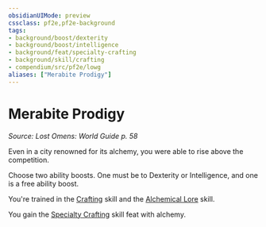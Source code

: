 ```yaml
---
obsidianUIMode: preview
cssclass: pf2e,pf2e-background
tags:
- background/boost/dexterity
- background/boost/intelligence
- background/feat/specialty-crafting
- background/skill/crafting
- compendium/src/pf2e/lowg
aliases: ["Merabite Prodigy"]
---
```

# Merabite Prodigy
*Source: Lost Omens: World Guide p. 58*  

Even in a city renowned for its alchemy, you were able to rise above the competition.

Choose two ability boosts. One must be to Dexterity or Intelligence, and one is a free ability boost.

You're trained in the [Crafting](/compendium/skills.md#Crafting) skill and the [Alchemical Lore](/compendium/skills.md#Lore) skill.

You gain the [Specialty Crafting](/compendium/feats/specialty-crafting.md) skill feat with alchemy.